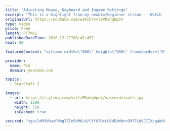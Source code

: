 ```yaml
---
title: "Adjusting Mouse, Keyboard and Ingame Settings"
excerpt: "This is a highlight from my newbie/beginner stream -- Watch live at https://www.twitch.tv/x5_pig"
originalUrl: https://youtube.com/watch?v=lzPKahqhpo4
type: video
price: Free
length: PT7M1S
publishedDateTime: 2018-12-21T08:42:45Z
heat: 50

featuredContent: "<iframe width=\"800\" height=\"500\" frameborder=\"0\" src=\"https://www.youtube.com/embed/lzPKahqhpo4\" allow=\"accelerometer; autoplay; encrypted-media; gyroscope; picture-in-picture\" allowfullscreen></iframe>"

provider:
  name: PiG
  domain: youtube.com

topics:
  - StarCraft 2

images:
  - url: https://i.ytimg.com/vi/lzPKahqhpo4/maxresdefault.jpg
    width: 1280
    height: 720
    isCached: true

secured: "zgssldM3VHuzFNhg7ZIe5dM6/d/CYfU7Q+LO6dExWHv+9977LW9JIIX/gaWU05M8pMpCHW01gs1Yhp0TOUC8F/HDX+lz1XopDHSkO2RVU5RMoHO+ulTTFolcJlJED9RNNcUQqsDimbgTmDUOVMQRh1fNrhfrqYpEQGWm593JKAHt+EMtspufGhqL5bcBsidbEUENqqSPeTSeC0o3/NvylKoJ13U8kvNPk1aAX9lB+ma0s+2fBLl+WQ6LqX5IQrekCBf1jvsOySTj4sNpIczzufASk+00Wzr0KjK0/jZxnKA2dRYO7VjjyZQXQ7Qn/+/m8+O0GAQJMDuFjMpWwOvBHVq1DO4ZQC0LtVxwjhDG76NiicGOlCmyD3MpfZ54Y3wH9jSeoQ24+zMEeAm3Od37IiNiQUjmgL1I6mVl01YmaXc=;uZ4tIl2ybmb98mfzlOuG6w=="
---
```


